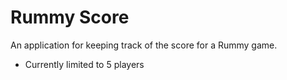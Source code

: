 # Rummy Score
An application for keeping track of the score for a Rummy game.

* Currently limited to 5 players
